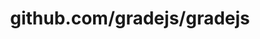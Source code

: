 ---
layout: post
title: github.com/gradejs/gradejs
categories: link
tags: [انگلیسی, گیت‌هاب, برنامه‌نویسی]
---